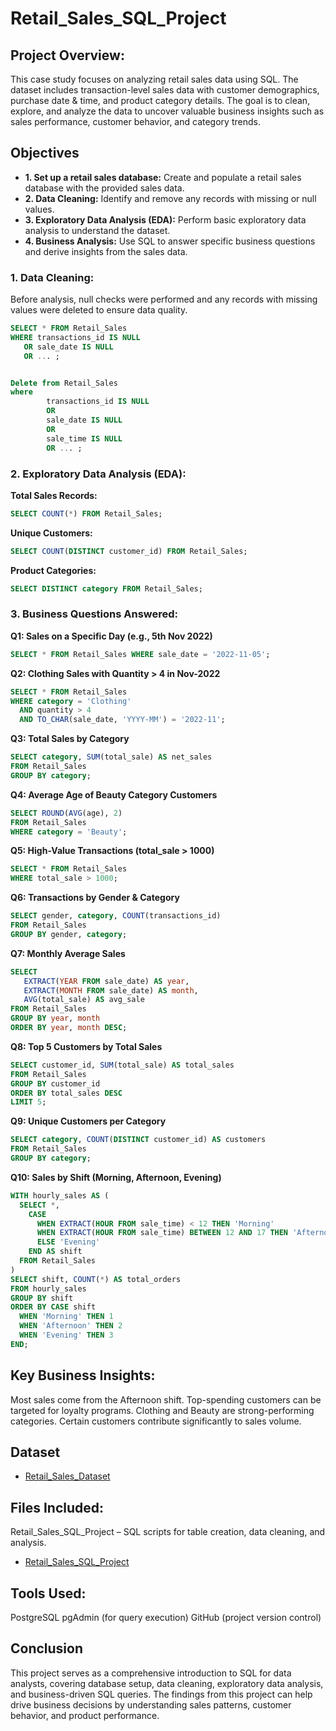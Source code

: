 # Retail_Sales_SQL_Project

## Project Overview:
This case study focuses on analyzing retail sales data using SQL. The dataset includes transaction-level sales data with customer demographics, purchase date & time, and product category details.
The goal is to clean, explore, and analyze the data to uncover valuable business insights such as sales performance, customer behavior, and category trends.


## Objectives
- **1. Set up a retail sales database:** Create and populate a retail sales database with the provided sales data.
- **2. Data Cleaning:** Identify and remove any records with missing or null values.
- **3. Exploratory Data Analysis (EDA):** Perform basic exploratory data analysis to understand the dataset.
- **4. Business Analysis:** Use SQL to answer specific business questions and derive insights from the sales data.


### 1. Data Cleaning:
Before analysis, null checks were performed and any records with missing values were deleted to ensure data quality.
```SQL
SELECT * FROM Retail_Sales
WHERE transactions_id IS NULL
   OR sale_date IS NULL
   OR ... ;


Delete from Retail_Sales
where
		transactions_id IS NULL
		OR
		sale_date IS NULL
		OR
		sale_time IS NULL
		OR ... ;

```

### 2. Exploratory Data Analysis (EDA):
**Total Sales Records:**
```SQL
SELECT COUNT(*) FROM Retail_Sales;
```

**Unique Customers:**
```SQL
SELECT COUNT(DISTINCT customer_id) FROM Retail_Sales;
```

**Product Categories:**
```SQL
SELECT DISTINCT category FROM Retail_Sales;
```

### 3. Business Questions Answered:
**Q1: Sales on a Specific Day (e.g., 5th Nov 2022)**
```SQL
SELECT * FROM Retail_Sales WHERE sale_date = '2022-11-05';
```

**Q2: Clothing Sales with Quantity > 4 in Nov-2022**
```SQL
SELECT * FROM Retail_Sales
WHERE category = 'Clothing'
  AND quantity > 4
  AND TO_CHAR(sale_date, 'YYYY-MM') = '2022-11';
```
 
**Q3: Total Sales by Category**
```SQL
SELECT category, SUM(total_sale) AS net_sales
FROM Retail_Sales
GROUP BY category;
```

**Q4: Average Age of Beauty Category Customers**
```SQL
SELECT ROUND(AVG(age), 2)
FROM Retail_Sales
WHERE category = 'Beauty';
```

**Q5: High-Value Transactions (total_sale > 1000)**
```SQL
SELECT * FROM Retail_Sales
WHERE total_sale > 1000;
```

**Q6: Transactions by Gender & Category**
```SQL
SELECT gender, category, COUNT(transactions_id)
FROM Retail_Sales
GROUP BY gender, category;
```

**Q7: Monthly Average Sales**
```SQL
SELECT
   EXTRACT(YEAR FROM sale_date) AS year,
   EXTRACT(MONTH FROM sale_date) AS month,
   AVG(total_sale) AS avg_sale
FROM Retail_Sales
GROUP BY year, month
ORDER BY year, month DESC;
```

**Q8: Top 5 Customers by Total Sales**
```SQL
SELECT customer_id, SUM(total_sale) AS total_sales
FROM Retail_Sales
GROUP BY customer_id
ORDER BY total_sales DESC
LIMIT 5;
```

**Q9: Unique Customers per Category**
```SQL
SELECT category, COUNT(DISTINCT customer_id) AS customers
FROM Retail_Sales
GROUP BY category;
```

**Q10: Sales by Shift (Morning, Afternoon, Evening)**
```SQL
WITH hourly_sales AS (
  SELECT *,
    CASE
      WHEN EXTRACT(HOUR FROM sale_time) < 12 THEN 'Morning'
      WHEN EXTRACT(HOUR FROM sale_time) BETWEEN 12 AND 17 THEN 'Afternoon'
      ELSE 'Evening'
    END AS shift
  FROM Retail_Sales
)
SELECT shift, COUNT(*) AS total_orders
FROM hourly_sales
GROUP BY shift
ORDER BY CASE shift
  WHEN 'Morning' THEN 1
  WHEN 'Afternoon' THEN 2
  WHEN 'Evening' THEN 3
END;
```


## Key Business Insights:
Most sales come from the Afternoon shift.
Top-spending customers can be targeted for loyalty programs.
Clothing and Beauty are strong-performing categories.
Certain customers contribute significantly to sales volume.


## Dataset
- <a href="https://github.com/tanyabatra555/Retail_Sales_SQL_Project/blob/main/SQL%20-%20Retail%20Sales%20Analysis_utf%20.csv"> Retail_Sales_Dataset </a>


## Files Included:
Retail_Sales_SQL_Project – SQL scripts for table creation, data cleaning, and analysis.
- <a href="https://github.com/tanyabatra555/Retail_Sales_SQL_Project/blob/main/Retail_Sales_SQL_Project.sql"> Retail_Sales_SQL_Project </a>


## Tools Used:
PostgreSQL
pgAdmin (for query execution)
GitHub (project version control)


## Conclusion
This project serves as a comprehensive introduction to SQL for data analysts, covering database setup, data cleaning, exploratory data analysis, and business-driven SQL queries. The findings from this project can help drive business decisions by understanding sales patterns, customer behavior, and product performance.

